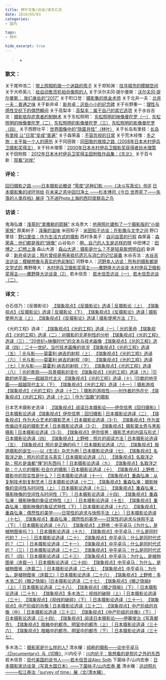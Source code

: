 ```yaml
---
title: 林叶文章/访谈/译文汇总
date: 2019/05/03
categories:
- 国内

tags:
- 林叶

hide_excerpt: true
---
```




> -



<!--more-->

### 散文：

关于尾仲浩二：[带上照相机做一个迷路的孩子](https://www.douban.com/note/711054882/)
关于郑知渊：[找寻城市的模糊空间](https://www.douban.com/note/686475173/)
关于大桥英儿：[给自动售货机拍肖像照的人](https://www.douban.com/note/666405760/)
关于沃尔夫冈·提尔曼斯：[沃尔夫冈·提尔曼斯： 我们身处的“2017”](https://www.douban.com/note/637074175/)
关于町口觉：[摄影集的炼金术师](https://www.douban.com/note/601903143/)
关于北井一夫：[北井一夫：普通之味](https://www.douban.com/note/599194390/)
关于新井卓：[新井卓：这些小小的纪念碑](https://www.douban.com/note/589302821/)
关于长野重一：[理性与感性交织下的偶然瞬间](https://www.douban.com/note/586833258/)
关于高梨丰：[高梨丰：属于自己的其它选项](https://www.douban.com/note/586831535/)
关于水谷吉法：[摄影依存症患者的制魅术](https://www.douban.com/note/586828202/)
关于东松照明：
[东松照明的映像曼陀罗（一）](https://www.douban.com/note/546063376/)
[东松照明的映像曼陀罗（二）](https://www.douban.com/note/546064088/)
[东松照明的影像曼陀罗（三）](https://www.douban.com/note/557538135/)
[东松照明的影像曼陀罗（四）](https://www.douban.com/note/557539468/)
关于西野壮平：[世界图像中的“隐匿共性”（林叶）](https://www.douban.com/note/532207186/)
关于长岛有里枝：[长岛有里枝 让“日常”变成“普遍”](https://www.douban.com/note/484509005/)
关于森荣喜：[不容忽视的日常](https://www.douban.com/note/341135274/)
关于荒木经惟：[冬之旅：关乎每一个人的感伤](https://www.douban.com/note/323559146/)
关于冈田敦：[冈田敦的救赎之路（2008年日本木村伊兵卫摄影奖得主）](https://www.douban.com/note/318328429/)
关于铃木理策：[2000年日本木村伊兵卫摄影奖获得者铃木理策](https://www.douban.com/note/308062598/)
关于田附胜：[2012年日本木村伊兵卫奖得主田附胜作品集：《东北》](https://www.douban.com/note/302185423/)
关于百々新：[观看“对岸”](https://www.douban.com/note/301039739/)


### 评论：

[回归摄影之路 ——日本摄影论概说](https://www.douban.com/note/654249638/)
[“零度”这种幻影 ——《决斗写真论》书评](https://www.douban.com/note/637075289/)
[日本摄影集的闭环供给](https://www.douban.com/note/657292144/)
[在未来之恶中回归净土 ——杉本博司《今日 世界死了——失落的人类存档》展评](https://www.douban.com/note/590598362/)
[飞不进Photo上海的西印度群岛之鸟](https://www.douban.com/note/516988510/)


### 访谈：

鬼海弘雄：[浅草的“拿撒勒的耶稣”](https://www.douban.com/note/703380858/)
水岛贵大：[他用照片建构了一个摄影版的“小偷家族”](https://www.douban.com/note/702124645/)
原美树子：[泽庵的滋味](https://www.douban.com/note/681033536/)
米田知子：[米田知子访谈：在影像与文字之间](https://www.douban.com/note/631666848/)
野口里佳：[野口里佳：作为生活方式的摄影](https://www.douban.com/note/630160815/)
西村多美子：[自问自答的行程](https://www.douban.com/note/610255487/)
森荣喜：[森荣喜：他们都是我的“镜像”](https://www.douban.com/note/604999943/)
山谷佑介：[啊，自己的人生是这样的呀](https://www.douban.com/note/596243756/)
中田博之：[田博之：幻想上海](https://www.douban.com/note/593893406/)
森山大道：[森山大道：摄影是什么？不是轻易能想明白的](https://www.douban.com/note/589798091/)
新井卓：[新井卓访谈：照片曾经是用来抵抗遗忘与消亡的记忆装置](https://www.douban.com/note/586829658/)
水谷吉法：[水谷吉法访谈：模糊想像与真实的色彩制幻](https://www.douban.com/note/586827345/)
河野幸人：[河野幸人访谈：所有的摄影都是文学式的](https://www.douban.com/note/586826430/)
鹰野隆大：
[木村伊兵卫摄影奖得主——鹰野隆大访谈录](https://www.douban.com/note/265875965/)
[木村伊兵卫摄影奖得主——鹰野隆大访谈录（2）](https://www.douban.com/note/265876023/)
若木信吾：
[若木信吾访谈（一）](https://www.douban.com/note/259590797/)
[若木信吾访谈（二）](https://www.douban.com/note/260996844/)



### 译文：

仓石信乃：《反摄影论》
[【瑞象视点】《反摄影论》选译 | 反摄影论（上）](https://mp.weixin.qq.com/s/atWas2q5cLu8AXdnytIZzQ)
[【瑞象视点】《反摄影论》选译 | 反摄影论（下）](https://mp.weixin.qq.com/s/W-utuUofQ4QG7dHaspGfcw)
[【瑞象视点】《反摄影论》选译 | 摄影使用方法（上）](https://mp.weixin.qq.com/s/5KSLzNGDp_mloAzMd3bhdg)
[【瑞象视点】《反摄影论》选译 | 摄影使用方法（下）](https://mp.weixin.qq.com/s/UuOwHG5ZxY8Qf9J-fFnhBA)

《光的工程》选译：
[【瑞象视点】《光的工程》选译（一）| 光的革命](https://mp.weixin.qq.com/s/3aPuhepiZw7_73_IqSmjpA)
[【瑞象视点】《光的工程》选译（二）：对摄影的无差别性的分析](https://mp.weixin.qq.com/s/MCqcGyIh_fAAUssTR57saw)
[【瑞象视点】《光的工程》选译（三）：“20世纪=映像时代”的文本与技术画像](https://mp.weixin.qq.com/s/jpiD3Yg6WqFZm9oqCA_Piw)
[【瑞象视点】《光的工程》选译（四）：二十一世纪，当代技术画像的状况](https://mp.weixin.qq.com/s/-AbxrY00HQ6h_Hu80DRluw)
[【瑞象视点】《光的工程》选译（五） | 光与影——莫霍利·纳吉的射程（上）](https://mp.weixin.qq.com/s/86k2r1WZLXPKHxyaZZoJkQ)
[【瑞象视点】《光的工程》选译（六） | 光与影——莫霍利·纳吉的射程（中）](https://mp.weixin.qq.com/s/R9XzGa1rDz0efYpEDFG0JQ)
[【瑞象视点】《光的工程》选译（七）| 光与影——莫霍利·纳吉的射程（下）​](https://mp.weixin.qq.com/s/zzhAsLNs05nepMY5ayIhZQ)
[【瑞象视点】《光的工程》选译（八） | 光的景观——风景摄影的变化](https://mp.weixin.qq.com/s/xme102tJWXfbAtKRhtnuVA)
[【瑞象视点】《光的工程》选译（九）|贝歇的地平面——超越现代主义](https://mp.weixin.qq.com/s/khLUBUC9YxjKmY1FY-ihaQ)
[【瑞象视点】《光的工程》选译（十）|贝歇的地平面——超越现代主义（下）](https://mp.weixin.qq.com/s/N-_HGkrCLeFL2mQBKhzfQg)
[【瑞象视点】《光的工程》选译（十一）| 摄影游戏](https://mp.weixin.qq.com/s/gJKF4TnHHULlJ30J5wNZHA)
[【瑞象视点】《光的工程》选译（十二）| 摄影的游戏性——创作者的外在化](https://mp.weixin.qq.com/s/XnEb7Jq5delpxjNhMzBIDw)
[【瑞象视点】《光的工程》选译（十三）| 作为“函数”的摄影](https://mp.weixin.qq.com/s/y2ATHj0z9D24eFcZL5hegw)

日本艺术摄影史选译：
[【瑞象视点】阅读日本摄影论——伊奈信男《回归摄影》| 日本摄影论选译](https://mp.weixin.qq.com/s/XiB2ACM7jHTvjFygY2Q0hQ)
[【瑞象视点】伊奈信男：回归摄影 | 日本摄影论选译（二）](https://mp.weixin.qq.com/s/fFVrAS2AZdCPKVvibH1B8g)
[【瑞象视点】作为大众艺术的摄影艺术 | 日本摄影论选译（3-1）](https://mp.weixin.qq.com/s/qhUxC0DE_rLJvCys-4bXag)
[【瑞象视点】作为宣传煽动手段的摄影艺术 | 日本摄影论选译（3-2）](https://mp.weixin.qq.com/s/JHIahPjeJdWkFUH2tEkaEA)
[【瑞象视点】摄影蒙太奇与黑影摄影 | 日本摄影论选译（3-3）](https://mp.weixin.qq.com/s/KGAdHeFaPq4k8nhsefxViQ)
[【瑞象视点】伊奈信男：摄影艺术的内容与形式 | 日本摄影论选译（四）](https://mp.weixin.qq.com/s/D9tDCFIVK1EftgJULNN17g)
[【瑞象视点】上野修：照片的阅读方法 | 日本摄影论选译（五）](https://mp.weixin.qq.com/s/hTA-8PG15LJD7IK9roIyRw)
[【瑞象视点】照片是正确的吗？ | 日本摄影论选译（六）](https://mp.weixin.qq.com/s/X4DBoDRm5uA_1EDCBGuY2w)
[【瑞象视点】报道摄影的诞生——以《生活》杂志为例 | 日本摄影论选译（七）](https://mp.weixin.qq.com/s/t4Jhan7n9CHxRaMAlaFxpw)
[【瑞象视点】名取洋之助：照片的谎言与真实 | 日本摄影论选译（八）](https://mp.weixin.qq.com/s/5jQOtGw7HFAbCpCOR7066w)
[【瑞象视点】名取洋之助：照片是谁都“懂”的东西吗？ | 日本摄影论选译（九）](https://mp.weixin.qq.com/s/knH6_DAcKMey0SUGflpjrw)
[【瑞象视点】名取洋之助：个人化的摄影·社会化的摄影 | 日本摄影论选译（十）](https://mp.weixin.qq.com/s/P5m9gheivHzIDsxYCx_vVg)
[【瑞象视点】上野修：摄影中的现实性是什么？ | 日本摄影论选译（十一）](https://mp.weixin.qq.com/s/SoioYKfzkw9M6G8AWxR_KQ)
[【瑞象视点】重森弘淹：从复制技术到复制艺术 | 日本摄影论选译（十二）](https://mp.weixin.qq.com/s/Sw4QuHk8XJ-FQoZPbXunOA)
[【瑞象视点】重森弘淹：摄影映像的空间性与时间性（上） | 日本摄影论选译（十三）](https://mp.weixin.qq.com/s/7z37gdHZsEvGf8PoNIElpQ)
[【瑞象视点】重森弘淹：摄影映像的空间性与时间性（下） | 日本摄影论选译（十四）](https://mp.weixin.qq.com/s/QES2Kp2gdnll4r8LWSUgCQ)
[【瑞象视点】重森弘淹：摄影映像的象征式特性（上） | 日本摄影论选译（十五）](https://mp.weixin.qq.com/s/9f4eIeQsQ0vIzYWvyYy-ig)
[【瑞象视点】重森弘淹：摄影映像的象征式特性（下） | 日本摄影论选译（十六）](https://mp.weixin.qq.com/s/QsCqVAKZ2VtJT8npePAyNQ)
[【瑞象视点】重森弘淹：偶然性的美学——日常性的追求与快照手法（上） | 日本摄影论选译（十七）](https://mp.weixin.qq.com/s/OMDmKC8mj5gfMDj1tdr0oQ)
[【瑞象视点】重森弘淹：偶然性的美学——日常性的追求与快照手法（下） | 日本摄影论选译（十八）](https://mp.weixin.qq.com/s/_Lja7Lb6-7s0pB9TUOV9cA)
[【瑞象视点】上野修：中平卓马《为什么，是植物图鉴吗？》 | 日本摄影论选译（十九）](https://mp.weixin.qq.com/s/3xbvvM_JZOcWI0bHHDHiSg)
[【瑞象视点】中平卓马：什么是同时代的？（一）| 日本摄影论选译（二十）](https://mp.weixin.qq.com/s/hrvsiDtOrmXnhznvDz-05w)
[【瑞象视点】中平卓马：什么是同时代式的？（二）| 日本摄影论选译（二十一）](https://mp.weixin.qq.com/s/BE_LzQusVC2D21kM4DM9Uw)
[【瑞象视点】中平卓马：什么是同时代式的？（三）| 日本摄影论选译（二十二）](https://mp.weixin.qq.com/s/zX1Wg7LgOyYqKLdgYaO39w)
[【瑞象视点】中平卓马：什么是同时代式的？（四）| 日本摄影论选译（二十三）](https://mp.weixin.qq.com/s/ElDp0CBw57h1Sogo7Dk-8g)
[【瑞象视点】中平卓马：为什么，是植物图鉴（连载一）| 日本摄影论选译（二十四）](https://mp.weixin.qq.com/s/TJPy4oFcM4g_-n71cji_uA)
[【瑞象视点】中平卓马：为什么，是植物图鉴（连载二）| 日本摄影论选译（二十五）](https://mp.weixin.qq.com/s/BaWbwdiqIHTJxGG5KJPazg)
[【瑞象视点】中平卓马：为什么，是植物图鉴（连载三）| 日本摄影论选译（二十六）](https://mp.weixin.qq.com/s/UGI6ORygW7VAsLW5KS0_UA)
[【瑞象视点】上野修：多木浩二的《眼之隐喻》|日本摄影论选译（二十七）](https://mp.weixin.qq.com/s/7kBZAbt0VStAQiF6xXrffQ)
[【瑞象视点】《眼之隐喻》（上） | 日本摄影论选译（二十八）](https://mp.weixin.qq.com/s/64iY7Set67qjCxNYWFXVtQ)
[【瑞象视点】《眼之隐喻》（下） | 日本摄影论选译（二十九）](https://mp.weixin.qq.com/s/g_646SfKgvAEgvVC6Lfh5A)
[【瑞象视点】多木浩二：视线的破碎（上）| 日本摄影论选译（三十）](https://mp.weixin.qq.com/s/DouAi0K7W51sWFM8UWwZWg)
[【瑞象视点】《视线的破碎》（下） | 日本摄影论选译（三十一）](https://mp.weixin.qq.com/s/mVQNXQahUm-kiIV7mJP9Wg)
[【瑞象视点】中产阶级的肖像 | 日本摄影论选译（三十二）](https://mp.weixin.qq.com/s/Rl0bdkMiCPMsMmWA5iOA8A)
[【瑞象视点】中产阶级的肖像（中） | 日本摄影论选译（三十三）](https://mp.weixin.qq.com/s/FaVy3dqzdeGWF0do371dDw)
[【瑞象视点】《中产阶级的肖像》（下） | 日本摄影论选译（三十四）](https://mp.weixin.qq.com/s/5dZiWy-oHeNOWYgBNuJAAg)
[【瑞象视点】阅读日本摄影论——伊藤俊治《写真都市》](https://mp.weixin.qq.com/s/cM_fBaByvNFbXzPS8A4pUg)
[【瑞象视点】暗箱中的都市、明室中的都市（上） | 日本摄影论选译（三十六）](https://mp.weixin.qq.com/s/NeY-eJ5xwg6nORu2U3UwZQ)
[【瑞象视点】暗箱中的都市、明室中的都市（下） | 日本摄影论选译（三十七）](https://mp.weixin.qq.com/s/gHR-jaKCIyJ_EmUyiQeaDQ)




多木浩二：[摄影家是什么样的人?](https://www.douban.com/note/548492182/)
清水穰：[纯粹的摄影——论中平卓马《Documentary》与《切换》](https://www.douban.com/note/480840829/)
川内伦子：[川内伦子：我想看的是照片之外的东西](https://www.douban.com/note/313749556/)
若木信吾：[现代美国的说书人——若木信吾谈Alec Soth](https://www.douban.com/note/258275021/)
下菌咏子/山内宏泰：[日本摄影家访谈录（写真大国日本）——下菌咏子/山内宏泰 著](https://www.douban.com/note/255192480/)
清水穰：[运动照片———松江泰治『survey of time』展（文/清水穰）](https://www.douban.com/note/253921648/)




